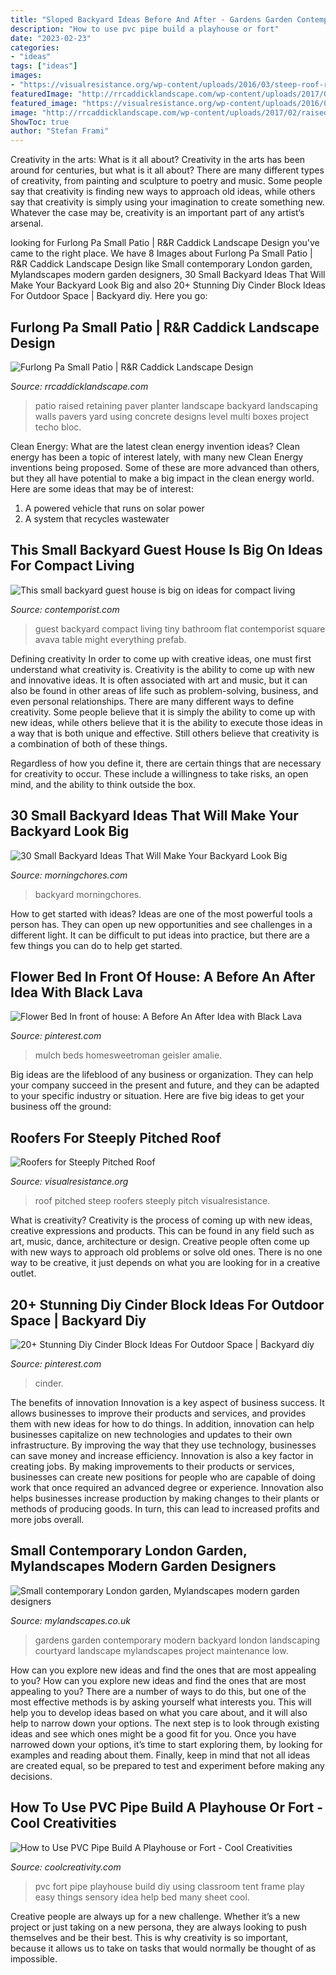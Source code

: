 ```yaml
---
title: "Sloped Backyard Ideas Before And After - Gardens Garden Contemporary Modern Backyard London Landscaping Courtyard Landscape Mylandscapes Project Maintenance Low"
description: "How to use pvc pipe build a playhouse or fort"
date: "2023-02-23"
categories:
- "ideas"
tags: ["ideas"]
images:
- "https://visualresistance.org/wp-content/uploads/2016/03/steep-roof-repair.jpg"
featuredImage: "http://rrcaddicklandscape.com/wp-content/uploads/2017/02/raised-patio-with-pavers-web.jpg"
featured_image: "https://visualresistance.org/wp-content/uploads/2016/03/steep-roof-repair.jpg"
image: "http://rrcaddicklandscape.com/wp-content/uploads/2017/02/raised-patio-with-pavers-web.jpg"
ShowToc: true
author: "Stefan Frami"
---
```



Creativity in the arts: What is it all about?
Creativity in the arts has been around for centuries, but what is it all about? There are many different types of creativity, from painting and sculpture to poetry and music. Some people say that creativity is finding new ways to approach old ideas, while others say that creativity is simply using your imagination to create something new. Whatever the case may be, creativity is an important part of any artist’s arsenal.

	

		
looking for Furlong Pa Small Patio | R&amp;R Caddick Landscape Design you've came to the right place. We have 8 Images about Furlong Pa Small Patio | R&amp;R Caddick Landscape Design like Small contemporary London garden, Mylandscapes modern garden designers, 30 Small Backyard Ideas That Will Make Your Backyard Look Big and also 20+ Stunning Diy Cinder Block Ideas For Outdoor Space | Backyard diy. Here you go:
		
    
## Furlong Pa Small Patio | R&amp;R Caddick Landscape Design

<img loading=lazy src="http://rrcaddicklandscape.com/wp-content/uploads/2017/02/raised-patio-with-pavers-web.jpg" onerror="this.onerror=null;this.src='https://tse3.mm.bing.net/th?id=OIP.uviF3gj6CLhoiCdjz1QZrQHaE8&amp;pid=15.1';" alt="Furlong Pa Small Patio | R&amp;R Caddick Landscape Design">

_Source: rrcaddicklandscape.com_

>patio raised retaining paver planter landscape backyard landscaping walls pavers yard using concrete designs level multi boxes project techo bloc. 

	

Clean Energy: What are the latest clean energy invention ideas?
Clean energy has been a topic of interest lately, with many new Clean Energy inventions being proposed. Some of these are more advanced than others, but they all have potential to make a big impact in the clean energy world. Here are some ideas that may be of interest: 
1. A powered vehicle that runs on solar power 
2. A system that recycles wastewater 

    
## This Small Backyard Guest House Is Big On Ideas For Compact Living

<img loading=lazy src="http://www.contemporist.com/wp-content/uploads/2016/08/tiny-home_020816_04-800x934.jpg" onerror="this.onerror=null;this.src='https://tse2.mm.bing.net/th?id=OIP.AHtlFQtg86pjJPvlZtHDdgHaIp&amp;pid=15.1';" alt="This small backyard guest house is big on ideas for compact living">

_Source: contemporist.com_

>guest backyard compact living tiny bathroom flat contemporist square avava table might everything prefab. 

	

Defining creativity
In order to come up with creative ideas, one must first understand what creativity is. Creativity is the ability to come up with new and innovative ideas. It is often associated with art and music, but it can also be found in other areas of life such as problem-solving, business, and even personal relationships.
There are many different ways to define creativity. Some people believe that it is simply the ability to come up with new ideas, while others believe that it is the ability to execute those ideas in a way that is both unique and effective. Still others believe that creativity is a combination of both of these things.

Regardless of how you define it, there are certain things that are necessary for creativity to occur. These include a willingness to take risks, an open mind, and the ability to think outside the box.

    
## 30 Small Backyard Ideas That Will Make Your Backyard Look Big

<img loading=lazy src="http://morningchores.com/wp-content/uploads/2016/11/30-Small-Backyard-Ideas-FB.jpg" onerror="this.onerror=null;this.src='https://tse3.mm.bing.net/th?id=OIP.dgSPAZARRgIYqvXse4c_xAHaD2&amp;pid=15.1';" alt="30 Small Backyard Ideas That Will Make Your Backyard Look Big">

_Source: morningchores.com_

>backyard morningchores. 

	

How to get started with ideas?
Ideas are one of the most powerful tools a person has. They can open up new opportunities and see challenges in a different light. It can be difficult to put ideas into practice, but there are a few things you can do to help get started.

    
## Flower Bed In Front Of House: A Before An After Idea With Black Lava

<img loading=lazy src="https://i.pinimg.com/736x/ce/bd/f6/cebdf66ed54fbefe01becf705e9b1b5e.jpg" onerror="this.onerror=null;this.src='https://tse4.mm.bing.net/th?id=OIP.CC8Q2uEFDjKxpq8dlJQQkQHaLF&amp;pid=15.1';" alt="Flower Bed In front of house: A Before An After Idea with Black Lava">

_Source: pinterest.com_

>mulch beds homesweetroman geisler amalie. 

	

Big ideas are the lifeblood of any business or organization. They can help your company succeed in the present and future, and they can be adapted to your specific industry or situation. Here are five big ideas to get your business off the ground: 

    
## Roofers For Steeply Pitched Roof

<img loading=lazy src="https://visualresistance.org/wp-content/uploads/2016/03/steep-roof-repair.jpg" onerror="this.onerror=null;this.src='https://tse4.mm.bing.net/th?id=OIP.bR7IC_3DW2m-oaG0sHoFgQHaDb&amp;pid=15.1';" alt="Roofers for Steeply Pitched Roof">

_Source: visualresistance.org_

>roof pitched steep roofers steeply pitch visualresistance. 

	

What is creativity?
Creativity is the process of coming up with new ideas, creative expressions and products. This can be found in any field such as art, music, dance, architecture or design. Creative people often come up with new ways to approach old problems or solve old ones. There is no one way to be creative, it just depends on what you are looking for in a creative outlet.

    
## 20+ Stunning Diy Cinder Block Ideas For Outdoor Space | Backyard Diy

<img loading=lazy src="https://i.pinimg.com/736x/18/64/5f/18645f3217a5fad4d73b708979c97656.jpg" onerror="this.onerror=null;this.src='https://tse3.mm.bing.net/th?id=OIP.54tII6WkmZyT5iIh8nctsQHaJ3&amp;pid=15.1';" alt="20+ Stunning Diy Cinder Block Ideas For Outdoor Space | Backyard diy">

_Source: pinterest.com_

>cinder. 

	

The benefits of innovation
Innovation is a key aspect of business success. It allows businesses to improve their products and services, and provides them with new ideas for how to do things. In addition, innovation can help businesses capitalize on new technologies and updates to their own infrastructure. By improving the way that they use technology, businesses can save money and increase efficiency.
Innovation is also a key factor in creating jobs. By making improvements to their products or services, businesses can create new positions for people who are capable of doing work that once required an advanced degree or experience. Innovation also helps businesses increase production by making changes to their plants or methods of producing goods. In turn, this can lead to increased profits and more jobs overall.

    
## Small Contemporary London Garden, Mylandscapes Modern Garden Designers

<img loading=lazy src="https://www.mylandscapes.co.uk/small-gardens/small-contemporary-garden/small-garden-lighting.jpg" onerror="this.onerror=null;this.src='https://tse3.mm.bing.net/th?id=OIP.Rlu6m0lgfUcdNASaQiHO7wHaEo&amp;pid=15.1';" alt="Small contemporary London garden, Mylandscapes modern garden designers">

_Source: mylandscapes.co.uk_

>gardens garden contemporary modern backyard london landscaping courtyard landscape mylandscapes project maintenance low. 

	

How can you explore new ideas and find the ones that are most appealing to you?
How can you explore new ideas and find the ones that are most appealing to you? There are a number of ways to do this, but one of the most effective methods is by asking yourself what interests you. This will help you to develop ideas based on what you care about, and it will also help to narrow down your options. The next step is to look through existing ideas and see which ones might be a good fit for you. Once you have narrowed down your options, it’s time to start exploring them, by looking for examples and reading about them. Finally, keep in mind that not all ideas are created equal, so be prepared to test and experiment before making any decisions.

    
## How To Use PVC Pipe Build A Playhouse Or Fort - Cool Creativities

<img loading=lazy src="http://coolcreativity.com/wp-content/uploads/2014/05/pvc-pipe-fort-3.jpg" onerror="this.onerror=null;this.src='https://tse1.mm.bing.net/th?id=OIP.OYLT_ZgrtzdBkrl8Arl-xwHaLI&amp;pid=15.1';" alt="How to Use PVC Pipe Build A Playhouse or Fort - Cool Creativities">

_Source: coolcreativity.com_

>pvc fort pipe playhouse build diy using classroom tent frame play easy things sensory idea help bed many sheet cool. 

	

Creative people are always up for a new challenge. Whether it’s a new project or just taking on a new persona, they are always looking to push themselves and be their best. This is why creativity is so important, because it allows us to take on tasks that would normally be thought of as impossible.

